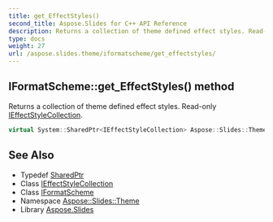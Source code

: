 ```yaml
---
title: get_EffectStyles()
second_title: Aspose.Slides for C++ API Reference
description: Returns a collection of theme defined effect styles. Read-only IEffectStyleCollection.
type: docs
weight: 27
url: /aspose.slides.theme/iformatscheme/get_effectstyles/
---
```

## IFormatScheme::get_EffectStyles() method


Returns a collection of theme defined effect styles. Read-only [IEffectStyleCollection](../../ieffectstylecollection/).

```cpp
virtual System::SharedPtr<IEffectStyleCollection> Aspose::Slides::Theme::IFormatScheme::get_EffectStyles()=0
```

## See Also

* Typedef [SharedPtr](../../../system/sharedptr/)
* Class [IEffectStyleCollection](../../ieffectstylecollection/)
* Class [IFormatScheme](../)
* Namespace [Aspose::Slides::Theme](../../)
* Library [Aspose.Slides](../../../)